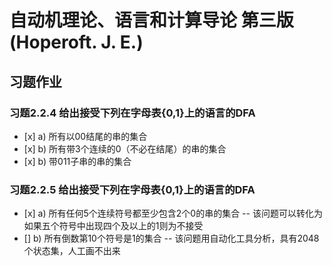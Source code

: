 # 自动机理论、语言和计算导论 第三版(Hoperoft. J. E.)
## 习题作业
### 习题2.2.4 给出接受下列在字母表{0,1}上的语言的DFA
- [x]&nbsp;a)&nbsp;所有以00结尾的串的集合
- [x]&nbsp;b)&nbsp;所有带3个连续的0（不必在结尾）的串的集合
- [x]&nbsp;b)&nbsp;带011子串的串的集合
### 习题2.2.5 给出接受下列在字母表{0,1}上的语言的DFA
- [x]&nbsp;a)&nbsp;所有任何5个连续符号都至少包含2个0的串的集合
-- 该问题可以转化为如果五个符号中出现四个及以上的1则为不接受
- []&nbsp;b)&nbsp;所有倒数第10个符号是1的集合
-- 该问题用自动化工具分析，具有2048个状态集，人工画不出来

